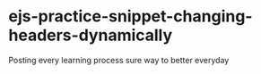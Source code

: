 # ejs-practice-snippet-changing-headers-dynamically
Posting every learning process sure way to better everyday
